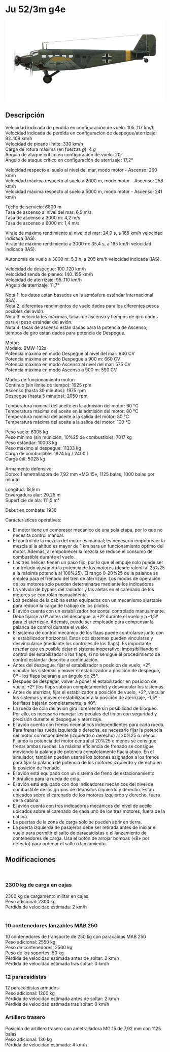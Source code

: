 # Ju 52/3m g4e  
  
![ju523mg4e](../images/ju523mg4e.png)  
  
## Descripción  
  
Velocidad indicada de pérdida en configuración de vuelo: 105..117 km/h  
Velocidad indicada de pérdida en configuración de despegue/aterrizaje: 92..109 km/h  
Velocidad de picado límite: 330 km/h  
Carga de rotura máxima (en fuerzas <i>g</i>): 4 <i>g</i>  
Ángulo de ataque crítico en configuración de vuelo: 20°  
Ángulo de ataque crítico en configuración de aterrizaje: 17,2°  
  
Velocidad respecto al suelo al nivel del mar, modo motor - Ascenso: 260 km/h  
Velocidad máxima respecto al suelo a 2000 m, modo motor - Ascenso: 258 km/h  
Velocidad máxima respecto al suelo a 5000 m, modo motor - Ascenso: 241 km/h  
  
Techo de servicio: 6800 m  
Tasa de ascenso al nivel del mar: 6,9 m/s  
Tasa de ascenso a 3000 m: 4,2 m/s  
Tasa de ascenso a 6000 m: 1,4 m/s  
  
Viraje de máximo rendimiento al nivel del mar: 24,0 s, a 165 km/h velocidad indicada (IAS).  
Viraje de máximo rendimiento a 3000 m: 35,4 s, a 165 km/h velocidad indicada (IAS).  
  
Autonomía de vuelo a 3000 m: 5,3 h, a 205 km/h velocidad indicada (IAS).  
  
Velocidad de despegue: 100..120 km/h  
Velocidad senda de planeo: 140..155 km/h  
Velocidad de aterrizaje: 95..110 km/h  
Ángulo de aterrizaje: 11,7°  
  
Nota 1: los datos están basados en la atmósfera estándar internacional (ISA).  
Nota 2: diferentes rendimientos de vuelo dados para los diferentes pesos posibles del avión.  
Nota 3: velocidades máximas, tasas de ascenso y tiempos de giro dados para el peso estándar del avión.  
Nota 4: tasas de ascenso están dadas para la potencia de Ascenso; tiempos de giro están dados para potencia de Despegue.  
  
Motor:  
Modelo: BMW-132a  
Potencia máxima en modo Despegue al nivel del mar: 640 CV  
Potencia máxima en modo Despegue a 900 m: 660 CV  
Potencia máxima en modo Ascenso al nivel del mar: 575 CV  
Potencia máxima en modo Ascenso a 900 m: 590 CV  
  
Modos de funcionamiento motor:  
Continuo (sin límite de tiempo): 1925 rpm  
Ascenso (hasta 30 minutos): 1975 rpm  
Despegue (hasta 5 minutos): 2050 rpm  
  
Temperatura nominal del aceite en la admisión del motor: 60 °C  
Temperatura máxima del aceite en la admisión del motor: 80 °C  
Temperatura nominal del aceite a la salida del motor: 80 °C  
Temperatura máxima del aceite a la salida del motor: 100 °C  
  
Peso vacío: 6305 kg  
Peso mínimo (sin munición, 10%25 de combustible): 7017 kg  
Peso estándar: 10003 kg  
Peso máximo al despegue: 11333 kg  
Carga de combustible: 1824 kg / 2400 l  
Carga útil: 5028 kg  
  
Armamento defensivo:  
Dorso: 1 ametralladora de 7,92 mm «MG 15», 1125 balas, 1000 balas por minuto  
  
Longitud: 18,9 m  
Envergadura alar: 29,25 m  
Superficie de ala: 111,5 m²  
  
Debut en combate: 1936  
  
Características operativas:  
- El motor tiene un compresor mecánico de una sola etapa, por lo que no necesita control manual.  
- El control de la mezcla del motor es manual; es necesario empobrecer la mezcla si la altitud es mayor de 1 km para un funcionamiento óptimo del motor. Además, al empobrecer la mezcla se reduce el consumo de combustible durante el vuelo.  
- Las tres hélices tienen un paso fijo, por lo que el empuje solo puede ser controlado ajustando la potencia de los motores (desde ralentí al 25%25 a la máxima potencia al 100%25). El rango 0-20%25 de la palanca se emplea para el frenado del tren de aterrizaje. Los modos de operación de los motores solo pueden determinarse mediante los indicadores  
- La válvula de bypass del radiador y las aletas en el carenado de los motores se controlan manualmente.  
- Los pedales de la cabina están equipados con un mecanismo ajustable para reducir la carga de trabajo de los pilotos.  
- El avión cuenta con un estabilizador horizontal controlado manualmente. Debe fijarse a 0º antes del despegue, a +2º durante el vuelo y a -1,5º para el aterrizaje. Además, puede ser empleado para compensar la palanca de control durante el vuelo.  
- El sistema de control mecánico de los flaps puede controlarse junto con el estabilizador horizontal. Estos dos sistemas pueden vincularse y desvincularse (mediante los controles de los flaps). Es importante reseñar que es posible dejar el sistema inoperativo, imposibilitando el control del estabilizador o los flaps, si no se sigue el procedimiento de control estándar descrito a continuación.  
- Antes del despegue, fijar el estabilizador a posición de vuelo, +2º, vincular los sistemas y mover el estabilizador a posición de despegue, 0º - los flaps bajarán a un ángulo de 25º.  
- Después de despegar, volver a poner el estabilizador en posición de vuelo, +2º (los flaps subirán completamente) y desvincular los sistemas.  
- Antes de aterrizar, fijar el estabilizador a posición de vuelo, +2º, vincular los sistemas y mover el estabilizador a la posición de aterrizaje, -1,5º - los flaps bajarán completamente, a 40º.  
- La rueda de cola del avión gira libremente sin posibilidad de bloqueo. Por ello, es necesario manejar los pedales del timón con seguridad y precisión durante el despegue y aterrizaje.  
- El avión cuenta con frenos neumáticos independientes para cada rueda. Para frenar las rueda izquierda o derecha, es necesario fijar la potencia del motor correspondiente (izquierdo o derecho) al 20%25 o menos. Fijando la potencia del motor central al 20%25 o menos se consigue frenar ambas ruedas. La máxima eficiencia de frenado se consigue moviendo la palanca de potencia completamente hacia abajo. En el simulador, también pueden usarse los botones asignados a los frenos para fijar la palanca de potencia de los motores izquierdo y derecho en la posición de frenado.  
- El avión está equipado con un sistema de freno de estacionamiento hidráulico para la rueda de cola.  
- El avión está equipado con dos indicadores mecánicos del nivel de combustible de los grupos de depósitos izquierdo y derecho. Están ubicados sobre el carenado de los motores izquierdo y derecho, fuera de la cabina.  
- El avión cuenta con tres indicadores mecánicos del nivel de aceile ubicados sobre el carenado de cada uno de los tres motores, fuera de la cabina.  
- La puertas de la zona de carga solo se pueden abrir en tierra.  
- La puerta izquierda de pasajeros debe ser retirada antes de iniciar el vuelo para permitir el salto de paracaidistas o el lanzamiento de contenedores de carga. Usa el botón de arrojar bombas («B» por defecto) para ordenar el salto o lanzamiento.  
  
## Modificaciones  
  ﻿
  
### 2300 kg de carga en cajas  
  
2300 kg de cargamento militar en cajas  
Peso adicional: 2300 kg  
Pérdida de velocidad estimada: 2 km/h  
  ﻿
  
### 10 contenedores lanzables MAB 250  
  
10 contenedores de transporte de 250 kg con paracaídas MAB 250  
Peso adicional: 2550 kg  
Peso de contenedores: 2500 kg  
Peso de los soportes: 50 kg  
Pérdida de velocidad estimada antes de soltar: 2 km/h  
Pérdida de velocidad estimada tras soltar: 0 km/h  ﻿
  
### 12 paracaidístas  
  
12 paracaidístas armados  
Peso adicional: 1200 kg  
Pérdida de velocidad estimada antes de soltar: 2 km/h  
Pérdida de velocidad estimada tras soltar: 0 km/h  
  
### Artillero trasero  
  
Posición de artillero trasero con ametralladora MG 15 de 7,92 mm con 1125 balas  
Peso adicional: 130 kg  
Pérdida de velocidad estimada: 4 km/h  